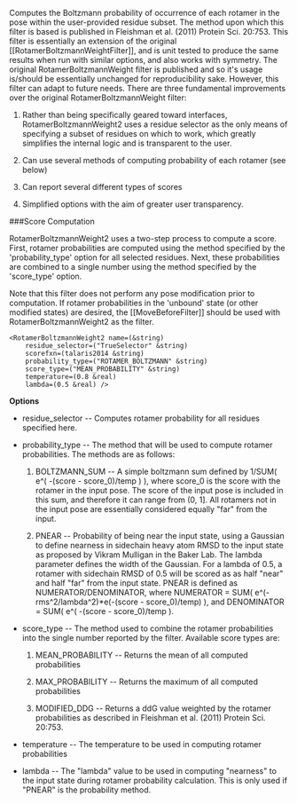 Computes the Boltzmann probability of occurrence of each rotamer in the pose within the user-provided residue subset. The method upon which this filter is based is published in Fleishman et al. (2011) Protein Sci. 20:753. This filter is essentially an extension of the original [[RotamerBoltzmannWeightFilter]], and is unit tested to produce the same results when run with similar options, and also works with symmetry. The original RotamerBoltzmannWeight filter is published and so it's usage is/should be essentially unchanged for reproducibility sake. However, this filter can adapt to future needs. There are three fundamental improvements over the original RotamerBoltzmannWeight filter:

1. Rather than being specifically geared toward interfaces, RotamerBoltzmannWeight2 uses a residue selector as the only means of specifying a subset of residues on which to work, which greatly simplifies the internal logic and is transparent to the user.

2. Can use several methods of computing probability of each rotamer (see below)

3. Can report several different types of scores

4. Simplified options with the aim of greater user transparency.

###Score Computation

RotamerBoltzmannWeight2 uses a two-step process to compute a score.  First, rotamer probabilities are computed using the method specified by the 'probability_type' option for all selected residues. Next, these probabilities are combined to a single number using the method specified by the 'score_type' option.

Note that this filter does not perform any pose modification prior to computation. If rotamer probabilities in the 'unbound' state (or other modified states) are desired, the [[MoveBeforeFilter]] should be used with RotamerBoltzmannWeight2 as the filter.


```
<RotamerBoltzmannWeight2 name=(&string)
    residue_selector=("TrueSelector" &string)
    scorefxn=(talaris2014 &string)
    probability_type=("ROTAMER_BOLTZMANN" &string)
    score_type=("MEAN_PROBABILITY" &string)
    temperature=(0.8 &real)
    lambda=(0.5 &real) />
```

**Options**

* residue\_selector -- Computes rotamer probability for all residues specified here. 

* probability\_type -- The method that will be used to compute rotamer probabilities. The methods are as follows:

     1. BOLTZMANN_SUM -- A simple boltzmann sum defined by 1/SUM( e^( -(score - score_0)/temp ) ), where score_0 is the score with the rotamer in the input pose. The score of the input pose is included in this sum, and therefore it can range from (0, 1].  All rotamers not in the input pose are essentially considered equally "far" from the input.

     2. PNEAR -- Probability of being near the input state, using a Gaussian to define nearness in sidechain heavy atom RMSD to the input state as proposed by Vikram Mulligan in the Baker Lab. The lambda parameter defines the width of the Gaussian.  For a lambda of 0.5, a rotamer with sidechain RMSD of 0.5 will be scored as as half "near" and half "far" from the input state. PNEAR is defined as NUMERATOR/DENOMINATOR, where NUMERATOR = SUM( e^(-rms^2/lambda^2)*e(-(score - score_0)/temp) ), and DENOMINATOR = SUM( e^( -(score - score_0)/temp ).

* score\_type -- The method used to combine the rotamer probabilities into the single number reported by the filter.  Available score types are:

    1. MEAN_PROBABILITY -- Returns the mean of all computed probabilities

    2. MAX_PROBABILITY -- Returns the maximum of all computed probabilities

    3. MODIFIED_DDG -- Returns a ddG value weighted by the rotamer probabilities as described in Fleishman et al. (2011) Protein Sci. 20:753.

* temperature -- The temperature to be used in computing rotamer probabilities

* lambda -- The "lambda" value to be used in computing "nearness" to the input state during rotamer probability calculation. This is only used if "PNEAR" is the probability method.
